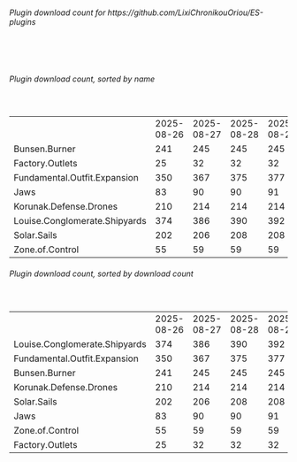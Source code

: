 <h6>Plugin download count for https://github.com/LixiChronikouOriou/ES-plugins</h6><br>
<br>
<h6>Plugin download count, sorted by name</h6><sub><sup><br>
<table>
	<tr>
		<td></td>
		<td>2025-08-26</td>
		<td>2025-08-27</td>
		<td>2025-08-28</td>
		<td>2025-08-29</td>
		<td>2025-08-30</td>
		<td>2025-08-31</td>
		<td>2025-09-01</td>
		<td>today +</td>
	</tr>
	<tr>
		<td>Bunsen.Burner</td>
		<td>241</td>
		<td>245</td>
		<td>245</td>
		<td>245</td>
		<td>245</td>
		<td>246</td>
		<td>250</td>
		<td>+ 4</td>
	</tr>
	<tr>
		<td>Factory.Outlets</td>
		<td>25</td>
		<td>32</td>
		<td>32</td>
		<td>32</td>
		<td>32</td>
		<td>33</td>
		<td>35</td>
		<td>+ 2</td>
	</tr>
	<tr>
		<td>Fundamental.Outfit.Expansion</td>
		<td>350</td>
		<td>367</td>
		<td>375</td>
		<td>377</td>
		<td>379</td>
		<td>387</td>
		<td>393</td>
		<td>+ 6</td>
	</tr>
	<tr>
		<td>Jaws</td>
		<td>83</td>
		<td>90</td>
		<td>90</td>
		<td>91</td>
		<td>91</td>
		<td>92</td>
		<td>96</td>
		<td>+ 4</td>
	</tr>
	<tr>
		<td>Korunak.Defense.Drones</td>
		<td>210</td>
		<td>214</td>
		<td>214</td>
		<td>214</td>
		<td>214</td>
		<td>215</td>
		<td>219</td>
		<td>+ 4</td>
	</tr>
	<tr>
		<td>Louise.Conglomerate.Shipyards</td>
		<td>374</td>
		<td>386</td>
		<td>390</td>
		<td>392</td>
		<td>393</td>
		<td>396</td>
		<td>401</td>
		<td>+ 5</td>
	</tr>
	<tr>
		<td>Solar.Sails</td>
		<td>202</td>
		<td>206</td>
		<td>208</td>
		<td>208</td>
		<td>208</td>
		<td>209</td>
		<td>213</td>
		<td>+ 4</td>
	</tr>
	<tr>
		<td>Zone.of.Control</td>
		<td>55</td>
		<td>59</td>
		<td>59</td>
		<td>59</td>
		<td>59</td>
		<td>60</td>
		<td>65</td>
		<td>+ 5</td>
	</tr>
</table>
</sub></sup>
<h6>Plugin download count, sorted by download count</h6><sub><sup><br>
<table>
	<tr>
		<td></td>
		<td>2025-08-26</td>
		<td>2025-08-27</td>
		<td>2025-08-28</td>
		<td>2025-08-29</td>
		<td>2025-08-30</td>
		<td>2025-08-31</td>
		<td>2025-09-01</td>
		<td>today +</td>
	</tr>
	<tr>
		<td>Louise.Conglomerate.Shipyards</td>
		<td>374</td>
		<td>386</td>
		<td>390</td>
		<td>392</td>
		<td>393</td>
		<td>396</td>
		<td>401</td>
		<td>+ 5</td>
	</tr>
	<tr>
		<td>Fundamental.Outfit.Expansion</td>
		<td>350</td>
		<td>367</td>
		<td>375</td>
		<td>377</td>
		<td>379</td>
		<td>387</td>
		<td>393</td>
		<td>+ 6</td>
	</tr>
	<tr>
		<td>Bunsen.Burner</td>
		<td>241</td>
		<td>245</td>
		<td>245</td>
		<td>245</td>
		<td>245</td>
		<td>246</td>
		<td>250</td>
		<td>+ 4</td>
	</tr>
	<tr>
		<td>Korunak.Defense.Drones</td>
		<td>210</td>
		<td>214</td>
		<td>214</td>
		<td>214</td>
		<td>214</td>
		<td>215</td>
		<td>219</td>
		<td>+ 4</td>
	</tr>
	<tr>
		<td>Solar.Sails</td>
		<td>202</td>
		<td>206</td>
		<td>208</td>
		<td>208</td>
		<td>208</td>
		<td>209</td>
		<td>213</td>
		<td>+ 4</td>
	</tr>
	<tr>
		<td>Jaws</td>
		<td>83</td>
		<td>90</td>
		<td>90</td>
		<td>91</td>
		<td>91</td>
		<td>92</td>
		<td>96</td>
		<td>+ 4</td>
	</tr>
	<tr>
		<td>Zone.of.Control</td>
		<td>55</td>
		<td>59</td>
		<td>59</td>
		<td>59</td>
		<td>59</td>
		<td>60</td>
		<td>65</td>
		<td>+ 5</td>
	</tr>
	<tr>
		<td>Factory.Outlets</td>
		<td>25</td>
		<td>32</td>
		<td>32</td>
		<td>32</td>
		<td>32</td>
		<td>33</td>
		<td>35</td>
		<td>+ 2</td>
	</tr>
</table>
</sub></sup>
